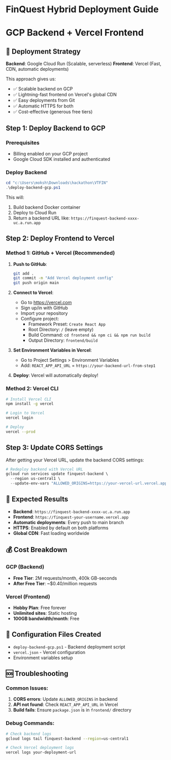 # FinQuest Hybrid Deployment Guide
# GCP Backend + Vercel Frontend

## 🚀 Deployment Strategy

**Backend**: Google Cloud Run (Scalable, serverless)
**Frontend**: Vercel (Fast, CDN, automatic deployments)

This approach gives us:
- ✅ Scalable backend on GCP
- ✅ Lightning-fast frontend on Vercel's global CDN  
- ✅ Easy deployments from Git
- ✅ Automatic HTTPS for both
- ✅ Cost-effective (generous free tiers)

## Step 1: Deploy Backend to GCP

### Prerequisites
- Billing enabled on your GCP project
- Google Cloud SDK installed and authenticated

### Deploy Backend
```powershell
cd "c:\Users\moksh\Downloads\hackathon\VTFIN"
.\deploy-backend-gcp.ps1
```

This will:
1. Build backend Docker container
2. Deploy to Cloud Run
3. Return a backend URL like: `https://finquest-backend-xxxx-uc.a.run.app`

## Step 2: Deploy Frontend to Vercel

### Method 1: GitHub + Vercel (Recommended)

1. **Push to GitHub**:
   ```bash
   git add .
   git commit -m "Add Vercel deployment config"
   git push origin main
   ```

2. **Connect to Vercel**:
   - Go to https://vercel.com
   - Sign up/in with GitHub
   - Import your repository
   - Configure project:
     - Framework Preset: `Create React App`
     - Root Directory: `/` (leave empty)
     - Build Command: `cd frontend && npm ci && npm run build`
     - Output Directory: `frontend/build`

3. **Set Environment Variables in Vercel**:
   - Go to Project Settings > Environment Variables
   - Add: `REACT_APP_API_URL` = `https://your-backend-url-from-step1`

4. **Deploy**: Vercel will automatically deploy!

### Method 2: Vercel CLI

```bash
# Install Vercel CLI
npm install -g vercel

# Login to Vercel
vercel login

# Deploy
vercel --prod
```

## Step 3: Update CORS Settings

After getting your Vercel URL, update the backend CORS settings:

```powershell
# Redeploy backend with Vercel URL
gcloud run services update finquest-backend \
  --region us-central1 \
  --update-env-vars "ALLOWED_ORIGINS=https://your-vercel-url.vercel.app"
```

## 🌟 Expected Results

- **Backend**: `https://finquest-backend-xxxx-uc.a.run.app`
- **Frontend**: `https://finquest-your-username.vercel.app`
- **Automatic deployments**: Every push to main branch
- **HTTPS**: Enabled by default on both platforms
- **Global CDN**: Fast loading worldwide

## 💰 Cost Breakdown

### GCP (Backend)
- **Free Tier**: 2M requests/month, 400k GB-seconds
- **After Free Tier**: ~$0.40/million requests

### Vercel (Frontend)
- **Hobby Plan**: Free forever
- **Unlimited sites**: Static hosting
- **100GB bandwidth/month**: Free

## 🔧 Configuration Files Created

- `deploy-backend-gcp.ps1` - Backend deployment script
- `vercel.json` - Vercel configuration
- Environment variables setup

## 🆘 Troubleshooting

### Common Issues:
1. **CORS errors**: Update `ALLOWED_ORIGINS` in backend
2. **API not found**: Check `REACT_APP_API_URL` in Vercel
3. **Build fails**: Ensure `package.json` is in `frontend/` directory

### Debug Commands:
```bash
# Check backend logs
gcloud logs tail finquest-backend --region=us-central1

# Check Vercel deployment logs
vercel logs your-deployment-url
```